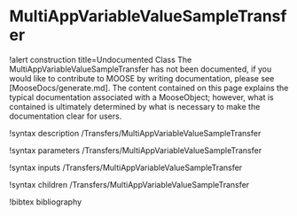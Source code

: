 <!-- MOOSE Documentation Stub: Remove this when content is added. -->

# MultiAppVariableValueSampleTransfer

!alert construction title=Undocumented Class
The MultiAppVariableValueSampleTransfer has not been documented, if you would like to contribute to MOOSE by
writing documentation, please see [MooseDocs/generate.md]. The content contained on this page explains
the typical documentation associated with a MooseObject; however, what is contained is ultimately
determined by what is necessary to make the documentation clear for users.

!syntax description /Transfers/MultiAppVariableValueSampleTransfer

!syntax parameters /Transfers/MultiAppVariableValueSampleTransfer

!syntax inputs /Transfers/MultiAppVariableValueSampleTransfer

!syntax children /Transfers/MultiAppVariableValueSampleTransfer

!bibtex bibliography
